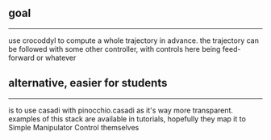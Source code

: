 ## goal
-----------
use crocoddyl to compute a whole trajectory in advance.
the trajectory can be followed with some other controller,
with controls here being feed-forward or whatever

## alternative, easier for students
-------------------------------------
is to use casadi with pinocchio.casadi
as it's way more transparent.
examples of this stack are available in tutorials, hopefully they map
it to Simple Manipulator Control themselves 


